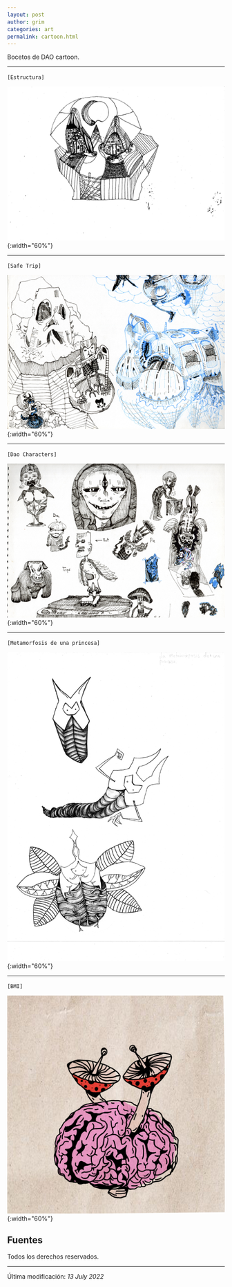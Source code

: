 ```yaml
---
layout: post
author: grim
categories: art
permalink: cartoon.html
---
```


Bocetos de DAO cartoon.

---

`[Estructura]`

![estructura](assets/images/20220613/cartoon/Estructura.jpg){:width="60%"}

---

`[Safe Trip]`

![safe trip](assets/images/20220613/cartoon/DAO_cartoon.jpg){:width="60%"}

---

`[Dao Characters]`

![dao characters](assets/images/20220613/cartoon/DAO_cartoon_two.jpg){:width="60%"}

---

`[Metamorfosis de una princesa]`

![metamorfosis de una princesa](assets/images/20220613/cartoon/Metamorfosis_princesa.jpg){:width="60%"}

---

`[BMI]`

![brain-mushrooms-interface](assets/images/20220613/cartoon/cerebro.png){:width="60%"}

## **Fuentes**

Todos los derechos reservados.

---

Última modificación: *13 July 2022*
